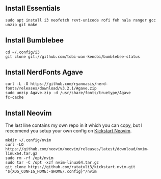 ## Install Essentials
```
sudo apt install i3 neofetch rxvt-unicode rofi feh nala ranger gcc unzip git make
```

## Install Bumblebee
```
cd ~/.config/i3
git clone git://github.com/tobi-wan-kenobi/bumblebee-status
```

## Install NerdFonts Agave
```
curl -L -O https://github.com/ryanoasis/nerd-fonts/releases/download/v3.2.1/Agave.zip
sudo unzip Agave.zip -d /usr/share/fonts/truetype/Agave
fc-cache
```

## Install Neovim
The last line contains my own repo in it which you can copy, but I reccomend you setup your own config on [Kickstart Neovim](https://github.com/nvim-lua/kickstart.nvim).

```
mkdir ~/.config/nvim
curl -LO https://github.com/neovim/neovim/releases/latest/download/nvim-linux64.tar.gz
sudo rm -rf /opt/nvim
sudo tar -C /opt -xzf nvim-linux64.tar.gz
git clone https://github.com/ratatuli3/kickstart.nvim.git "${XDG_CONFIG_HOME:-$HOME/.config}"/nvim
```

